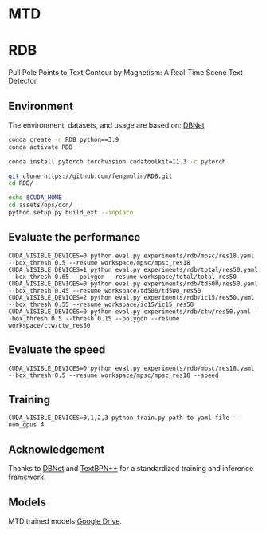 # MTD
# RDB

Pull Pole Points to Text Contour by Magnetism: A Real-Time Scene Text Detector

## Environment
The environment, datasets, and usage are based on: [DBNet](https://github.com/MhLiao/DB)
```bash
conda create -n RDB python==3.9
conda activate RDB

conda install pytorch torchvision cudatoolkit=11.3 -c pytorch

git clone https://github.com/fengmulin/RDB.git
cd RDB/

echo $CUDA_HOME
cd assets/ops/dcn/
python setup.py build_ext --inplace

```

## Evaluate the performance
```
CUDA_VISIBLE_DEVICES=0 python eval.py experiments/rdb/mpsc/res18.yaml --box_thresh 0.5 --resume workspace/mpsc/mpsc_res18
CUDA_VISIBLE_DEVICES=1 python eval.py experiments/rdb/total/res50.yaml --box_thresh 0.65 --polygon --resume workspace/total/total_res50
CUDA_VISIBLE_DEVICES=0 python eval.py experiments/rdb/td500/res50.yaml --box_thresh 0.45 --resume workspace/td500/td500_res50
CUDA_VISIBLE_DEVICES=2 python eval.py experiments/rdb/ic15/res50.yaml --box_thresh 0.55 --resume workspace/ic15/ic15_res50
CUDA_VISIBLE_DEVICES=0 python eval.py experiments/rdb/ctw/res50.yaml --box_thresh 0.5 --thresh 0.15 --polygon --resume workspace/ctw/ctw_res50
```

## Evaluate the speed 

```CUDA_VISIBLE_DEVICES=0 python eval.py experiments/rdb/mpsc/res18.yaml --box_thresh 0.5 --resume workspace/mpsc/mpsc_res18 --speed```


## Training

```CUDA_VISIBLE_DEVICES=0,1,2,3 python train.py path-to-yaml-file --num_gpus 4```

## Acknowledgement
Thanks to [DBNet](https://github.com/MhLiao/DB) and [TextBPN++](https://github.com/GXYM/TextBPN-Plus-Plus) for a standardized training and inference framework. 

## Models
MTD trained models [Google Drive](https://drive.google.com/file/d/13A-oL912cyD0tKbqu3SQiAf4WaTf4gfp/view?usp=drive_link).








    
